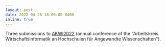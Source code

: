 ```yaml
---
layout: post
date: 2022-04-28 18:00:00-0400
inline: true
---
```


Three submissions to [AKWI2022](https://akwi2022.htw-berlin.de) (annual conference of the
"Arbeitskreis Wirtschaftsinformatik an Hochschulen für Angewandte
Wissenschaften").
